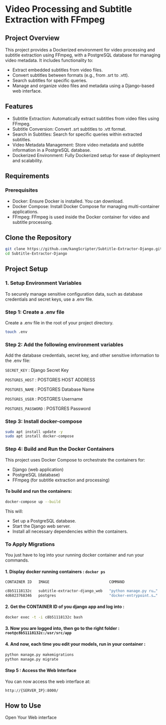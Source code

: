 # Video Processing and Subtitle Extraction with FFmpeg

## Project Overview
This project provides a Dockerized environment for video processing and subtitle extraction using FFmpeg, with a PostgreSQL database for managing video metadata. It includes functionality to:
  - Extract embedded subtitles from video files.
  - Convert subtitles between formats (e.g., from .srt to .vtt).
  - Search subtitles for specific queries.
  - Manage and organize video files and metadata using a Django-based web interface.


## Features
- Subtitle Extraction: Automatically extract subtitles from video files using FFmpeg.
- Subtitle Conversion: Convert .srt subtitles to .vtt format.
- Search in Subtitles: Search for specific queries within extracted subtitles.
- Video Metadata Management: Store video metadata and subtitle information in a PostgreSQL database.
- Dockerized Environment: Fully Dockerized setup for ease of deployment and scalability.


## Requirements
### Prerequisites
- Docker: Ensure Docker is installed. You can download.
- Docker Compose: Install Docker Compose for managing multi-container applications.
- FFmpeg: FFmpeg is used inside the Docker container for video and subtitle processing.

## Clone the Repository
```bash
git clone https://github.com/kangScripter/Subtitle-Extractor-Django.git
cd Subtitle-Extractor-Django
```

## Project Setup
### 1. Setup Environment Variables
To securely manage sensitive configuration data, such as database credentials and secret keys, use a .env file.

### Step 1: Create a .env file

Create a .env file in the root of your project directory.
```bash
touch .env
```
### Step 2: Add the following environment variables

Add the database credentials, secret key, and other sensitive information to the .env file:

`SECRET_KEY` : Django Secret Key 

`POSTGRES_HOST` : POSTGRES HOST ADDRESS 

`POSTGRES_NAME` : POSTGRES Database Name

`POSTGRES_USER` : POSTGRES Username

`POSTGRES_PASSWORD` : POSTGRES Password

### Step 3: Install docker-compose
```bash
sudo apt install update -y
sudo apt install docker-compose 
```

### Step 4: Build and Run the Docker Containers
This project uses Docker Compose to orchestrate the containers for:
- Django (web application)
- PostgreSQL (database)
- FFmpeg (for subtitle extraction and processing)

#### To build and run the containers:
```bash
docker-compose up --build
```
This will:
- Set up a PostgreSQL database.
- Start the Django web server.
- Install all necessary dependencies within the containers.

### To Apply Migrations 
You just have to log into your running docker container and run your commands.

#### 1. Display docker running containers : `docker ps`
```bash
CONTAINER ID   IMAGE                           COMMAND                  CREATED          STATUS          PORTS                                       NAMES

c8b51118132c   subtitle-extractor-django_web   "python manage.py ru…"   12 minutes ago   Up 12 minutes   0.0.0.0:8000->8000/tcp, :::8000->8000/tcp   subtitle-extractor-django_web_1
4d6823768346   postgres                        "docker-entrypoint.s…"   13 hours ago     Up 12 minutes   5432/tcp                                    subtitle-extractor-django_db_1
```
#### 2. Get the CONTAINER ID of you django app and log into :
```bash
docker exec -t -i c8b51118132c bash
```
#### 3. Now you are logged into, then go to the right folder : `root@c8b51118132c:/usr/src/app`
#### 4. And now, each time you edit your models, run in your container :
```bash
python manage.py makemigrations
python manage.py migrate
```
#### Step 5 : Access the Web Interface
You can now access the web interface at:
```
http://{SERVER_IP}:8000/
```
## How to Use
Open Your Web interface 



